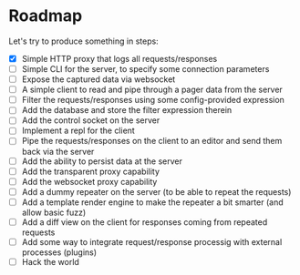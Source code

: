 # Roadmap

Let's try to produce something in steps:

 - [x] Simple HTTP proxy that logs all requests/responses
 - [ ] Simple CLI for the server, to specify some connection parameters
 - [ ] Expose the captured data via websocket
 - [ ] A simple client to read and pipe through a pager data from the server
 - [ ] Filter the requests/responses using some config-provided expression
 - [ ] Add the database and store the filter expression therein
 - [ ] Add the control socket on the server
 - [ ] Implement a repl for the client
 - [ ] Pipe the requests/responses on the client to an editor and send them back
   via the server
 - [ ] Add the ability to persist data at the server
 - [ ] Add the transparent proxy capability
 - [ ] Add the websocket proxy capability
 - [ ] Add a dummy repeater on the server (to be able to repeat the requests)
 - [ ] Add a template render engine to make the repeater a bit smarter (and
   allow basic fuzz)
 - [ ] Add a diff view on the client for responses coming from repeated requests
 - [ ] Add some way to integrate request/response processig with external
   processes (plugins)
 - [ ] Hack the world
